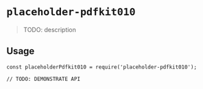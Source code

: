 # `placeholder-pdfkit010`

> TODO: description

## Usage

```
const placeholderPdfkit010 = require('placeholder-pdfkit010');

// TODO: DEMONSTRATE API
```
